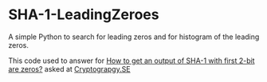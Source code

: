 # SHA-1-LeadingZeroes
A simple Python to search for leading zeros and for histogram of the leading zeros.

This code used to answer for [How to get an output of SHA-1 with first 2-bit are zeros?](https://crypto.stackexchange.com/q/83224/18298) asked at [Cryptograpgy.SE](https://crypto.stackexchange.com/)
